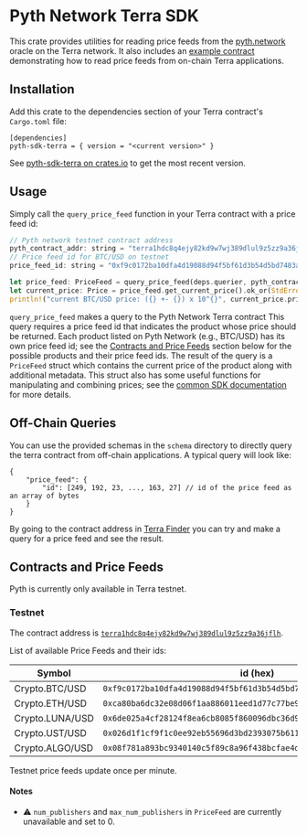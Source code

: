 # Pyth Network Terra SDK

This crate provides utilities for reading price feeds from the [pyth.network](https://pyth.network/) oracle on the Terra network.
It also includes an [example contract](../examples/terra-contract/) demonstrating how to read price feeds from on-chain Terra applications.

## Installation

Add this crate to the dependencies section of your Terra contract's `Cargo.toml` file:

```
[dependencies]
pyth-sdk-terra = { version = "<current version>" }
```

See [pyth-sdk-terra on crates.io](https://crates.io/crates/pyth-sdk-terra) to get the most recent version.

## Usage

Simply call the `query_price_feed` function in your Terra contract with a price feed id:

```rust
// Pyth network testnet contract address
pyth_contract_addr: string = "terra1hdc8q4ejy82kd9w7wj389dlul9z5zz9a36jflh";
// Price feed id for BTC/USD on testnet
price_feed_id: string = "0xf9c0172ba10dfa4d19088d94f5bf61d3b54d5bd7483a322a982e1373ee8ea31b";

let price_feed: PriceFeed = query_price_feed(deps.querier, pyth_contract_addr, price_feed_id)?.price_feed;
let current_price: Price = price_feed.get_current_price().ok_or(StdError::not_found("price is not currently available"))?;
println!("current BTC/USD price: ({} +- {}) x 10^{}", current_price.price, current_price.conf, current_price.expo);
```

`query_price_feed` makes a query to the Pyth Network Terra contract
This query requires a price feed id that indicates the product whose price should be returned.
Each product listed on Pyth Network (e.g., BTC/USD) has its own price feed id; see the [Contracts and Price Feeds](#contracts-and-price-feeds) section below for the possible products and their price feed ids.
The result of the query is a `PriceFeed` struct which contains the current price of the product along with additional metadata.
This struct also has some useful functions for manipulating and combining prices; see the [common SDK documentation](../pyth-sdk) for more details.

## Off-Chain Queries

You can use the provided schemas in the `schema` directory to directly query the terra contract from off-chain applications.
A typical query will look like:

```
{
    "price_feed": {
        "id": [249, 192, 23, ..., 163, 27] // id of the price feed as an array of bytes
    }
}
```

By going to the contract address in [Terra Finder](https://finder.terra.money/) you can try and make a query for a price feed and see the result.

## Contracts and Price Feeds

Pyth is currently only available in Terra testnet.

### Testnet

The contract address is [`terra1hdc8q4ejy82kd9w7wj389dlul9z5zz9a36jflh`](https://finder.terra.money/testnet/address/terra1wzs3rgzgjdde3kg7k3aaz6qx7sc5dcwxqe9fuc).

List of available Price Feeds and their ids:

| Symbol          | id (hex)                                                             |
|-----------------|----------------------------------------------------------------------|
| Crypto.BTC/USD  | `0xf9c0172ba10dfa4d19088d94f5bf61d3b54d5bd7483a322a982e1373ee8ea31b` |
| Crypto.ETH/USD  | `0xca80ba6dc32e08d06f1aa886011eed1d77c77be9eb761cc10d72b7d0a2fd57a6` |
| Crypto.LUNA/USD | `0x6de025a4cf28124f8ea6cb8085f860096dbc36d9c40002e221fc449337e065b2` |
| Crypto.UST/USD  | `0x026d1f1cf9f1c0ee92eb55696d3bd2393075b611c4f468ae5b967175edc4c25c` |
| Crypto.ALGO/USD | `0x08f781a893bc9340140c5f89c8a96f438bcfae4d1474cc0f688e3a52892c7318` |

Testnet price feeds update once per minute.

#### Notes
- :warning: `num_publishers` and `max_num_publishers` in `PriceFeed` are currently unavailable and set to 0.
